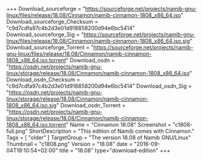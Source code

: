 +++
Download_sourceforge = "https://sourceforge.net/projects/namib-gnu-linux/files/release/18.08/Cinnamon/namib-cinnamon-1808_x86_64.iso"
Download_sourceforge_Checksum = "c9d7cdfa97c4b2d3e01d918858200d94e6bc5414"
Download_sourceforge_Sig = "https://sourceforge.net/projects/namib-gnu-linux/files/release/18.08/Cinnamon/namib-cinnamon-1808_x86_64.iso.sig"
Download_sourceforge_Torrent = "https://sourceforge.net/projects/namib-gnu-linux/files/release/18.08/Cinnamon/namib-cinnamon-1808_x86_64.iso.torrent"
Download_osdn = "https://osdn.net/projects/namib-gnu-linux/storage/release/18.08/Cinnamon/namib-cinnamon-1808_x86_64.iso"
Download_osdn_Checksum = "c9d7cdfa97c4b2d3e01d918858200d94e6bc5414"
Download_osdn_Sig = "https://osdn.net/projects/namib-gnu-linux/storage/release/18.08/Cinnamon/namib-cinnamon-1808_x86_64.iso.sig"
Download_osdn_Torrent = "https://osdn.net/projects/namib-gnu-linux/storage/release/18.08/Cinnamon/namib-cinnamon-1808_x86_64.iso.torrent"
Name = "Cinnamon 18.08"
Screenshot = "c1808-full.png"
ShortDescription = "This edition of Namib comes with Cinnamon."
Tags = [ "older" ]
TargetGroup = "The version 18.08 of Namib GNU/Linux"
Thumbnail = "c1808.png"
Version = "18.08"
date = "2016-09-04T19:10:54+02:00"
title = "18.08"
type="download-edition"
+++
